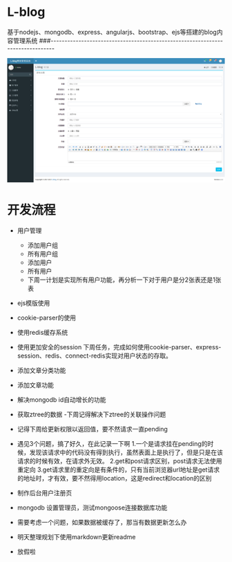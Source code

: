# L-blog
基于nodejs、mongodb、express、angularjs、bootstrap、ejs等搭建的blog内容管理系统
###-------------------------------------------------------------------------------

![image](https://github.com/lovelife10000/L-blog/raw/master/public/upload/images/example1.png)

# 开发流程

- 用户管理
    - 添加用户组
    - 所有用户组
    - 添加用户
    - 所有用户
    - 下周一计划是实现所有用户功能，再分析一下对于用户是分2张表还是1张表

- ejs模版使用
- cookie-parser的使用
- 使用redis缓存系统
- 使用更加安全的session
下周任务，完成如何使用cookie-parser、express-session、redis、connect-redis实现对用户状态的存取。
- 添加文章分类功能
- 添加文章功能
- 解决mongodb id自动增长的功能
- 获取ztree的数据
-下周记得解决下ztree的关联操作问题
- 记得下周给更新权限以返回值，要不然请求一直pending

- 遇见3个问题，搞了好久，在此记录一下啊
 1.一个是请求挂在pending的时候，发现该请求中的代码没有得到执行，虽然表面上是执行了，但是只是在该请求的时候有效，在请求外无效。
 2.get和post请求区别，post请求无法使用重定向
 3.get请求里的重定向是有条件的，只有当前浏览器url地址是get请求的地址时，才有效，要不然得用location，这是redirect和location的区别
- 制作后台用户注册页
- mongodb 设置管理员，测试mongoose连接数据库功能
- 需要考虑一个问题，如果数据被缓存了，那当有数据更新怎么办
- 明天整理规划下使用markdown更新readme
- 放假啦